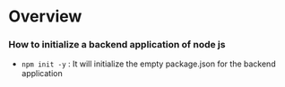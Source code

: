 # Overview

### How to initialize a backend application of node js

- `npm init -y` : It will initialize the empty package.json for the backend application

